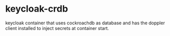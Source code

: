 # keycloak-crdb

keycloak container that uses cockroachdb as database and has the doppler client
installed to inject secrets at container start.
